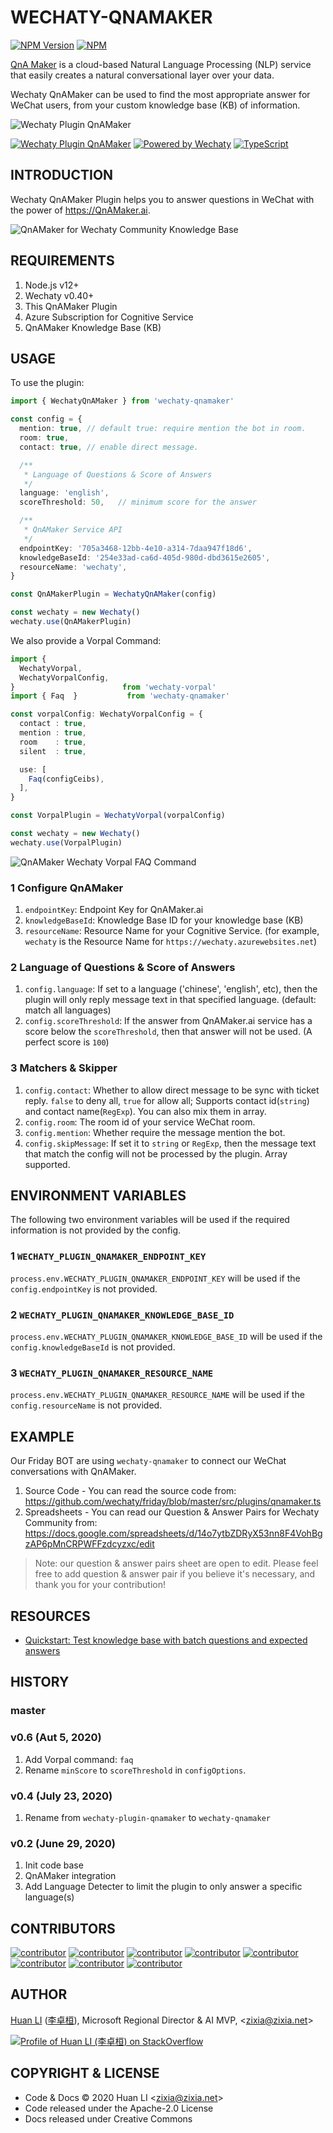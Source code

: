 # WECHATY-QNAMAKER

[![NPM Version](https://img.shields.io/npm/v/wechaty-qnamaker?color=brightgreen)](https://www.npmjs.com/package/wechaty-qnamaker)
[![NPM](https://github.com/wechaty/wechaty-qnamaker/workflows/NPM/badge.svg)](https://github.com/wechaty/wechaty-qnamaker/actions?query=workflow%3ANPM)

[QnA Maker](https://qnamaker.ai) is a cloud-based Natural Language Processing (NLP) service that easily creates a natural conversational layer over your data.

Wechaty QnAMaker can be used to find the most appropriate answer for WeChat users, from your custom knowledge base (KB) of information.

![Wechaty Plugin QnAMaker](docs/images/qnamaker-wechaty.png)

[![Wechaty Plugin QnAMaker](https://img.shields.io/badge/Wechaty-QnAMaker-brightgreen.svg)](https://github.com/wechaty/wechaty-qnamaker)
[![Powered by Wechaty](https://img.shields.io/badge/Powered%20By-Wechaty-brightgreen.svg)](https://github.com/Wechaty/wechaty)
[![TypeScript](https://img.shields.io/badge/%3C%2F%3E-TypeScript-blue.svg)](https://www.typescriptlang.org/)

## INTRODUCTION

Wechaty QnAMaker Plugin helps you to answer questions in WeChat with the power of <https://QnAMaker.ai>.

![QnAMaker for Wechaty Community Knowledge Base](docs/images/qnamaker-screenshot.png)

## REQUIREMENTS

1. Node.js v12+
1. Wechaty v0.40+
1. This QnAMaker Plugin
1. Azure Subscription for Cognitive Service
1. QnAMaker Knowledge Base (KB)

## USAGE

To use the plugin:

```ts
import { WechatyQnAMaker } from 'wechaty-qnamaker'

const config = {
  mention: true, // default true: require mention the bot in room.
  room: true,
  contact: true, // enable direct message.

  /**
   * Language of Questions & Score of Answers
   */
  language: 'english',
  scoreThreshold: 50,   // minimum score for the answer

  /**
   * QnAMaker Service API
   */
  endpointKey: '705a3468-12bb-4e10-a314-7daa947f18d6',
  knowledgeBaseId: '254e33ad-ca6d-405d-980d-dbd3615e2605',
  resourceName: 'wechaty',
}

const QnAMakerPlugin = WechatyQnAMaker(config)

const wechaty = new Wechaty()
wechaty.use(QnAMakerPlugin)
```

We also provide a Vorpal Command:

```ts
import {
  WechatyVorpal,
  WechatyVorpalConfig,
}                        from 'wechaty-vorpal'
import { Faq  }           from 'wechaty-qnamaker'

const vorpalConfig: WechatyVorpalConfig = {
  contact : true,
  mention : true,
  room    : true,
  silent  : true,

  use: [
    Faq(configCeibs),
  ],
}

const VorpalPlugin = WechatyVorpal(vorpalConfig)

const wechaty = new Wechaty()
wechaty.use(VorpalPlugin)
```

![QnAMaker Wechaty Vorpal FAQ Command](docs/images/qnamaker-vorpal-faq.jpg)

### 1 Configure QnAMaker

1. `endpointKey`: Endpoint Key for QnAMaker.ai
1. `knowledgeBaseId`: Knowledge Base ID for your knowledge base (KB)
1. `resourceName`: Resource Name for your Cognitive Service. (for example, `wechaty` is the Resource Name for `https://wechaty.azurewebsites.net`)

### 2 Language of Questions & Score of Answers

1. `config.language`: If set to a language ('chinese', 'english', etc), then the plugin will only reply message text in that specified language. (default: match all languages)
1. `config.scoreThreshold`: If the answer from QnAMaker.ai service has a score below the `scoreThreshold`, then that answer will not be used. (A perfect score is `100`)

### 3 Matchers & Skipper

1. `config.contact`: Whether to allow direct message to be sync with ticket reply. `false` to deny all, `true` for allow all; Supports contact id(`string`) and contact name(`RegExp`). You can also mix them in array.
1. `config.room`: The room id of your service WeChat room.
1. `config.mention`: Whether require the message mention the bot.
1. `config.skipMessage`: If set it to `string` or `RegExp`, then the message text that match the config will not be processed by the plugin. Array supported.

## ENVIRONMENT VARIABLES

The following two environment variables will be used if the required information is not provided by the config.

### 1 `WECHATY_PLUGIN_QNAMAKER_ENDPOINT_KEY`

`process.env.WECHATY_PLUGIN_QNAMAKER_ENDPOINT_KEY` will be used if the `config.endpointKey` is not provided.

### 2 `WECHATY_PLUGIN_QNAMAKER_KNOWLEDGE_BASE_ID`

`process.env.WECHATY_PLUGIN_QNAMAKER_KNOWLEDGE_BASE_ID` will be used if the `config.knowledgeBaseId` is not provided.

### 3 `WECHATY_PLUGIN_QNAMAKER_RESOURCE_NAME`

`process.env.WECHATY_PLUGIN_QNAMAKER_RESOURCE_NAME` will be used if the `config.resourceName` is not provided.

## EXAMPLE

Our Friday BOT are using `wechaty-qnamaker` to connect our WeChat conversations with QnAMaker.

1. Source Code - You can read the source code from: <https://github.com/wechaty/friday/blob/master/src/plugins/qnamaker.ts>
1. Spreadsheets - You can read our Question & Answer Pairs for Wechaty Community from: <https://docs.google.com/spreadsheets/d/14o7ytbZDRyX53nn8F4VohBgzAP6pMnCRPWFFzdcyzxc/edit>

> Note: our question & answer pairs sheet are open to edit. Please feel free to add question & answer pair if you believe it's necessary, and thank you for your contribution!

## RESOURCES

- [Quickstart: Test knowledge base with batch questions and expected answers](https://docs.microsoft.com/en-us/azure/cognitive-services/qnamaker/quickstarts/batch-testing)

## HISTORY

### master

### v0.6 (Aut 5, 2020)

1. Add Vorpal command: `faq`
1. Rename `minScore` to `scoreThreshold` in `configOptions`.

### v0.4 (July 23, 2020)

1. Rename from `wechaty-plugin-qnamaker` to `wechaty-qnamaker`

### v0.2 (June 29, 2020)

1. Init code base
1. QnAMaker integration
1. Add Language Detecter to limit the plugin to only answer a specific language(s)

## CONTRIBUTORS

[![contributor](https://sourcerer.io/fame/huan/wechaty/wechaty-qnamaker/images/0)](https://sourcerer.io/fame/huan/wechaty/wechaty-qnamaker/links/0)
[![contributor](https://sourcerer.io/fame/huan/wechaty/wechaty-qnamaker/images/1)](https://sourcerer.io/fame/huan/wechaty/wechaty-qnamaker/links/1)
[![contributor](https://sourcerer.io/fame/huan/wechaty/wechaty-qnamaker/images/2)](https://sourcerer.io/fame/huan/wechaty/wechaty-qnamaker/links/2)
[![contributor](https://sourcerer.io/fame/huan/wechaty/wechaty-qnamaker/images/3)](https://sourcerer.io/fame/huan/wechaty/wechaty-qnamaker/links/3)
[![contributor](https://sourcerer.io/fame/huan/wechaty/wechaty-qnamaker/images/4)](https://sourcerer.io/fame/huan/wechaty/wechaty-qnamaker/links/4)
[![contributor](https://sourcerer.io/fame/huan/wechaty/wechaty-qnamaker/images/5)](https://sourcerer.io/fame/huan/wechaty/wechaty-qnamaker/links/5)
[![contributor](https://sourcerer.io/fame/huan/wechaty/wechaty-qnamaker/images/6)](https://sourcerer.io/fame/huan/wechaty/wechaty-qnamaker/links/6)
[![contributor](https://sourcerer.io/fame/huan/wechaty/wechaty-qnamaker/images/7)](https://sourcerer.io/fame/huan/wechaty/wechaty-qnamaker/links/7)

## AUTHOR

[Huan LI](https://github.com/huan) ([李卓桓](http://linkedin.com/in/zixia)),
Microsoft Regional Director & AI MVP, \<zixia@zixia.net\>

[![Profile of Huan LI (李卓桓) on StackOverflow](https://stackexchange.com/users/flair/265499.png)](https://stackexchange.com/users/265499)

## COPYRIGHT & LICENSE

- Code & Docs © 2020 Huan LI \<zixia@zixia.net\>
- Code released under the Apache-2.0 License
- Docs released under Creative Commons
